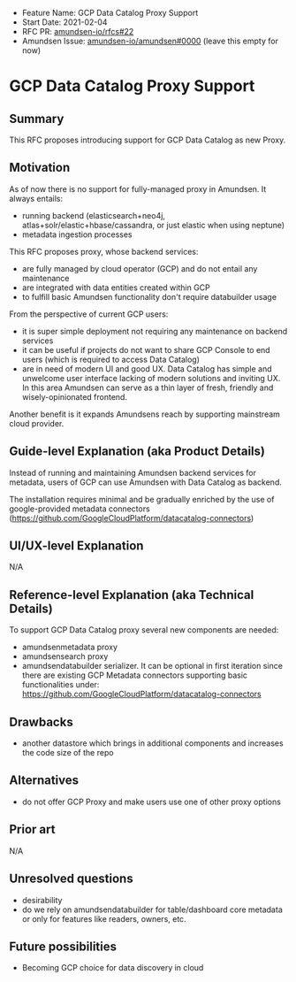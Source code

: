 - Feature Name: GCP Data Catalog Proxy Support
- Start Date: 2021-02-04
- RFC PR: [amundsen-io/rfcs#22](https://github.com/amundsen-io/rfcs/pull/22)
- Amundsen Issue: [amundsen-io/amundsen#0000](https://github.com/amundsen-io/amundsen/issues/0000) (leave this empty for now)

# GCP Data Catalog Proxy Support

## Summary

This RFC proposes introducing support for GCP Data Catalog as new Proxy.

## Motivation

As of now there is no support for fully-managed proxy in Amundsen. It always entails:
* running backend (elasticsearch+neo4j, atlas+solr/elastic+hbase/cassandra, or just elastic when using neptune)
* metadata ingestion processes

This RFC proposes proxy, whose backend services:
* are fully managed by cloud operator (GCP) and do not entail any maintenance
* are integrated with data entities created within GCP
* to fulfill basic Amundsen functionality don't require databuilder usage

From the perspective of current GCP users:
* it is super simple deployment not requiring any maintenance on backend services
* it can be useful if projects do not want to share GCP Console to end users (which is required to access Data Catalog)
* are in need of modern UI and good UX. Data Catalog has simple and unwelcome user interface lacking of modern solutions and inviting UX. In this area Amundsen can serve as a thin layer of fresh, friendly and wisely-opinionated frontend.

Another benefit is it expands Amundsens reach by supporting mainstream cloud provider.
 
## Guide-level Explanation (aka Product Details)

Instead of running and maintaining Amundsen backend services for metadata, users of GCP can use Amundsen with Data Catalog as backend.

The installation requires minimal and be gradually enriched by the use of google-provided metadata connectors (https://github.com/GoogleCloudPlatform/datacatalog-connectors)

## UI/UX-level Explanation

N/A

## Reference-level Explanation (aka Technical Details)

To support GCP Data Catalog proxy several new components are needed: 

* amundsenmetadata proxy
* amundsensearch proxy
* amundsendatabuilder serializer. It can be optional in first iteration since there are existing GCP Metadata connectors supporting basic functionalities
    under: https://github.com/GoogleCloudPlatform/datacatalog-connectors

## Drawbacks

* another datastore which brings in additional components and increases the code size of the repo

## Alternatives

* do not offer GCP Proxy and make users use one of other proxy options

## Prior art

N/A 

## Unresolved questions

* desirability
* do we rely on amundsendatabuilder for table/dashboard core metadata or only for features like readers, owners, etc.

## Future possibilities

- Becoming GCP choice for data discovery in cloud 
